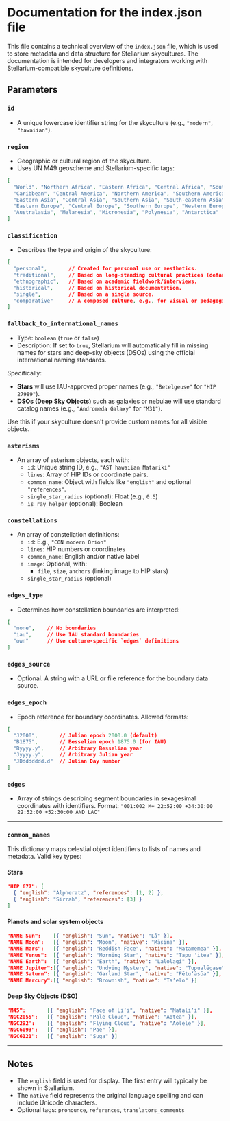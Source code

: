 # Documentation for the index.json file

This file contains a technical overview of the `index.json` file, which is used to store metadata and data structure for Stellarium skycultures. The documentation is intended for developers and integrators working with Stellarium-compatible skyculture definitions.

## Parameters

### `id`
- A unique lowercase identifier string for the skyculture (e.g., `"modern"`, `"hawaiian"`).

### `region`
- Geographic or cultural region of the skyculture.
- Uses UN M49 geoscheme and Stellarium-specific tags:
```json
[
  "World", "Northern Africa", "Eastern Africa", "Central Africa", "Southern Africa", "Western Africa",
  "Caribbean", "Central America", "Northern America", "Southern America",
  "Eastern Asia", "Central Asia", "Southern Asia", "South-eastern Asia", "Western Asia", "Northern Asia",
  "Eastern Europe", "Central Europe", "Southern Europe", "Western Europe", "Northern Europe",
  "Australasia", "Melanesia", "Micronesia", "Polynesia", "Antarctica"
]
```

### `classification`
- Describes the type and origin of the skyculture:
```json
[
  "personal",       // Created for personal use or aesthetics.
  "traditional",    // Based on long-standing cultural practices (default).
  "ethnographic",   // Based on academic fieldwork/interviews.
  "historical",     // Based on historical documentation.
  "single",         // Based on a single source.
  "comparative"     // A composed culture, e.g., for visual or pedagogical comparison.
]
```

### `fallback_to_international_names`
- Type: `boolean` (`true` or `false`)
- Description: If set to `true`, Stellarium will automatically fill in missing names for stars and deep-sky objects (DSOs) using the official international naming standards.

Specifically:
- **Stars** will use IAU-approved proper names (e.g., `"Betelgeuse"` for `"HIP 27989"`).
- **DSOs (Deep Sky Objects)** such as galaxies or nebulae will use standard catalog names (e.g., `"Andromeda Galaxy"` for `"M31"`).

Use this if your skyculture doesn't provide custom names for all visible objects.


### `asterisms`
- An array of asterism objects, each with:
  - `id`: Unique string ID, e.g., `"AST hawaiian Matariki"`
  - `lines`: Array of HIP IDs or coordinate pairs.
  - `common_name`: Object with fields like `"english"` and optional `"references"`.
  - `single_star_radius` (optional): Float (e.g., `0.5`)
  - `is_ray_helper` (optional): Boolean

### `constellations`
- An array of constellation definitions:
  - `id`: E.g., `"CON modern Orion"`
  - `lines`: HIP numbers or coordinates
  - `common_name`: English and/or native label
  - `image`: Optional, with:
    - `file`, `size`, `anchors` (linking image to HIP stars)
  - `single_star_radius` (optional)

### `edges_type`
- Determines how constellation boundaries are interpreted:
```json
[
  "none",    // No boundaries
  "iau",     // Use IAU standard boundaries
  "own"      // Use culture-specific `edges` definitions
]
```

### `edges_source`
- Optional. A string with a URL or file reference for the boundary data source.

### `edges_epoch`
- Epoch reference for boundary coordinates. Allowed formats:
```json
[
  "J2000",       // Julian epoch 2000.0 (default)
  "B1875",       // Besselian epoch 1875.0 (for IAU)
  "Byyyy.y",     // Arbitrary Besselian year
  "Jyyyy.y",     // Arbitrary Julian year
  "JDddddddd.d"  // Julian Day number
]
```

### `edges`
- Array of strings describing segment boundaries in sexagesimal coordinates with identifiers. Format:
  `"001:002 M+ 22:52:00 +34:30:00 22:52:00 +52:30:00 AND LAC"`

---

### `common_names`

This dictionary maps celestial object identifiers to lists of names and metadata. Valid key types:

#### Stars
```json
"HIP 677": [
  { "english": "Alpheratz", "references": [1, 2] },
  { "english": "Sirrah", "references": [3] }
]
```

#### Planets and solar system objects
```json
"NAME Sun":    [{ "english": "Sun", "native": "Lā" }],
"NAME Moon":   [{ "english": "Moon", "native": "Māsina" }],
"NAME Mars":   [{ "english": "Reddish Face", "native": "Matamemea" }],
"NAME Venus":  [{ "english": "Morning Star", "native": "Tapu 'itea" }],
"NAME Earth":  [{ "english": "Earth", "native": "Lalolagi" }],
"NAME Jupiter":[{ "english": "Undying Mystery", "native": "Tupualēgase" }],
"NAME Saturn": [{ "english": "Garland Star", "native": "Fētu‘āsōa" }],
"NAME Mercury":[{ "english": "Brownish", "native": "Ta‘elo" }]
```

#### Deep Sky Objects (DSO)
```json
"M45":       [{ "english": "Face of Li‘i", "native": "Matāli‘i" }],
"NGC2055":   [{ "english": "Pale Cloud", "native": "Aotea" }],
"NGC292":    [{ "english": "Flying Cloud", "native": "Aolele" }],
"NGC6093":   [{ "english": "Pae" }],
"NGC6121":   [{ "english": "Suga" }]
```

---

## Notes
- The `english` field is used for display. The first entry will typically be shown in Stellarium.
- The `native` field represents the original language spelling and can include Unicode characters.
- Optional tags: `pronounce`, `references`, `translators_comments`

